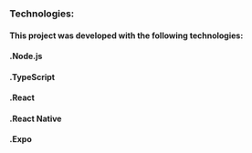 
### Technologies:
#### This project was developed with the following technologies:

#### .Node.js
#### .TypeScript
#### .React
#### .React Native
#### .Expo
